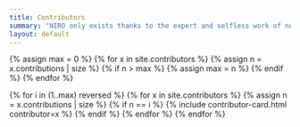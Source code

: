 ```yaml
---
title: Contributors
summary: "NIRO only exists thanks to the expert and selfless work of numerous contributors."
layout: default
---
```

{% assign max = 0 %}
{% for x in site.contributors %}
    {% assign n = x.contributions | size %}
    {% if n > max %}
        {% assign max = n %}
    {% endif %}
{% endfor %}

<section class="contributors">
{% for i in (1..max) reversed %}
{% for x in site.contributors %}
{% assign n = x.contributions | size %}
{% if n == i %}
{% include contributor-card.html contributor=x %}
{% endif %}
{% endfor %}
{% endfor %}
</section>